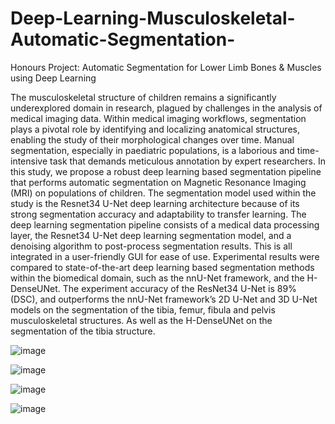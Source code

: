 # Deep-Learning-Musculoskeletal-Automatic-Segmentation-
Honours Project: Automatic Segmentation for Lower Limb Bones &amp; Muscles using Deep Learning

The musculoskeletal structure of children remains a significantly underexplored domain in research, plagued by
challenges in the analysis of medical imaging data. Within medical imaging workflows, segmentation plays a
pivotal role by identifying and localizing anatomical structures, enabling the study of their morphological
changes over time. Manual segmentation, especially in paediatric populations, is a laborious and time-intensive
task that demands meticulous annotation by expert researchers. In this study, we propose a robust deep learning
based segmentation pipeline that performs automatic segmentation on Magnetic Resonance Imaging (MRI) on
populations of children. The segmentation model used within the study is the Resnet34 U-Net deep learning
architecture because of its strong segmentation accuracy and adaptability to transfer learning. The deep learning
segmentation pipeline consists of a medical data processing layer, the Resnet34 U-Net deep learning
segmentation model, and a denoising algorithm to post-process segmentation results. This is all integrated in a
user-friendly GUI for ease of use. Experimental results were compared to state-of-the-art deep learning based
segmentation methods within the biomedical domain, such as the nnU-Net framework, and the H-DenseUNet.
The experiment accuracy of the ResNet34 U-Net is 89% (DSC), and outperforms the nnU-Net framework’s 2D
U-Net and 3D U-Net models on the segmentation of the tibia, femur, fibula and pelvis musculoskeletal
structures. As well as the H-DenseUNet on the segmentation of the tibia structure.



![image](https://github.com/asif-jc/Deep-Learning-Musculoskeletal-Automatic-Segmentation-/assets/126116359/469661d9-c3a0-45d1-8109-cb2372f06b6c)

![image](https://github.com/asif-jc/Deep-Learning-Musculoskeletal-Automatic-Segmentation-/assets/126116359/c4557e3a-0a0f-49c3-993b-7be684fdb241)

![image](https://github.com/asif-jc/Deep-Learning-Musculoskeletal-Automatic-Segmentation-/assets/126116359/516f6b75-d079-47ed-bac0-a4cdf73369bb)

![image](https://github.com/asif-jc/Deep-Learning-Musculoskeletal-Automatic-Segmentation-/assets/126116359/878f69b6-6914-468a-8d0a-1f30ead7aa86)
